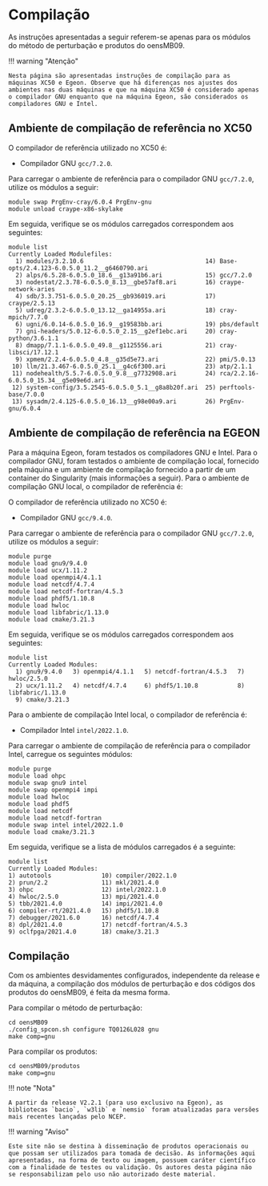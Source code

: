 # Compilação

As instruções apresentadas a seguir referem-se apenas para os módulos do método de perturbação e produtos do oensMB09.

!!! warning "Atenção"

    Nesta página são apresentadas instruções de compilação para as máquinas XC50 e Egeon. Observe que há diferenças nos ajustes dos ambientes nas duas máquinas e que na máquina XC50 é considerado apenas o compilador GNU enquanto que na máquina Egeon, são considerados os compiladores GNU e Intel.

## Ambiente de compilação de referência no XC50

O compilador de referência utilizado no XC50 é:

* Compilador GNU `gcc/7.2.0`.

Para carregar o ambiente de referência para o compilador GNU `gcc/7.2.0`, utilize os módulos a seguir:

```
module swap PrgEnv-cray/6.0.4 PrgEnv-gnu
module unload craype-x86-skylake
```

Em seguida, verifique se os módulos carregados correspondem aos seguintes:

```
module list
Currently Loaded Modulefiles:
  1) modules/3.2.10.6                                  14) Base-opts/2.4.123-6.0.5.0_11.2__g6460790.ari
  2) alps/6.5.28-6.0.5.0_18.6__g13a91b6.ari            15) gcc/7.2.0
  3) nodestat/2.3.78-6.0.5.0_8.13__gbe57af8.ari        16) craype-network-aries
  4) sdb/3.3.751-6.0.5.0_20.25__gb936019.ari           17) craype/2.5.13
  5) udreg/2.3.2-6.0.5.0_13.12__ga14955a.ari           18) cray-mpich/7.7.0
  6) ugni/6.0.14-6.0.5.0_16.9__g19583bb.ari            19) pbs/default
  7) gni-headers/5.0.12-6.0.5.0_2.15__g2ef1ebc.ari     20) cray-python/3.6.1.1
  8) dmapp/7.1.1-6.0.5.0_49.8__g1125556.ari            21) cray-libsci/17.12.1
  9) xpmem/2.2.4-6.0.5.0_4.8__g35d5e73.ari             22) pmi/5.0.13
 10) llm/21.3.467-6.0.5.0_25.1__g4c6f300.ari           23) atp/2.1.1
 11) nodehealth/5.5.7-6.0.5.0_9.8__g7732908.ari        24) rca/2.2.16-6.0.5.0_15.34__g5e09e6d.ari
 12) system-config/3.5.2545-6.0.5.0_5.1__g8a8b20f.ari  25) perftools-base/7.0.0
 13) sysadm/2.4.125-6.0.5.0_16.13__g98e00a9.ari        26) PrgEnv-gnu/6.0.4
```

## Ambiente de compilação de referência na EGEON

Para a máquina Egeon, foram testados os compiladores GNU e Intel. Para o compilador GNU, foram testados o ambiente de compilação local, fornecido pela máquina e um ambiente de compilação fornecido a partir de um container do Singularity (mais informações a seguir). Para o ambiente de compilação GNU local, o compilador de referência é:

O compilador de referência utilizado no XC50 é:

* Compilador GNU `gcc/9.4.0`.

Para carregar o ambiente de referência para o compilador GNU `gcc/7.2.0`, utilize os módulos a seguir:

```
module purge
module load gnu9/9.4.0
module load ucx/1.11.2
module load openmpi4/4.1.1
module load netcdf/4.7.4
module load netcdf-fortran/4.5.3
module load phdf5/1.10.8
module load hwloc
module load libfabric/1.13.0
module load cmake/3.21.3
```

Em seguida, verifique se os módulos carregados correspondem aos seguintes:

```
module list
Currently Loaded Modules:
  1) gnu9/9.4.0   3) openmpi4/4.1.1   5) netcdf-fortran/4.5.3   7) hwloc/2.5.0
  2) ucx/1.11.2   4) netcdf/4.7.4     6) phdf5/1.10.8           8) libfabric/1.13.0
  9) cmake/3.21.3
```

Para o ambiente de compilação Intel local, o compilador de referência é:

* Compilador Intel `intel/2022.1.0`.

Para carregar o ambiente de compilação de referência para o compilador Intel, carregue os seguintes módulos:

```
module purge
module load ohpc
module swap gnu9 intel
module swap openmpi4 impi
module load hwloc
module load phdf5
module load netcdf
module load netcdf-fortran
module swap intel intel/2022.1.0
module load cmake/3.21.3
```

Em seguida, verifique se a lista de módulos carregados é a seguinte:

```
module list
Currently Loaded Modules:
1) autotools              10) compiler/2022.1.0 
2) prun/2.2               11) mkl/2021.4.0
3) ohpc                   12) intel/2022.1.0
4) hwloc/2.5.0            13) mpi/2021.4.0
5) tbb/2021.4.0           14) impi/2021.4.0
6) compiler-rt/2021.4.0   15) phdf5/1.10.8
7) debugger/2021.6.0      16) netcdf/4.7.4
8) dpl/2021.4.0           17) netcdf-fortran/4.5.3
9) oclfpga/2021.4.0       18) cmake/3.21.3
```

## Compilação

Com os ambientes desvidamentes configurados, independente da release e da máquina, a compilação dos módulos de perturbação e dos códigos dos produtos do oensMB09, é feita da mesma forma.

Para compilar o método de perturbação:

```
cd oensMB09
./config_spcon.sh configure TQ0126L028 gnu
make comp=gnu
```

Para compilar os produtos:

```
cd oensMB09/produtos
make comp=gnu
```

!!! note "Nota"

    A partir da release V2.2.1 (para uso exclusivo na Egeon), as bibliotecas `bacio`, `w3lib` e `nemsio` foram atualizadas para versões mais recentes lançadas pelo NCEP.

!!! warning "Aviso"

    Este site não se destina à disseminação de produtos operacionais ou que possam ser utilizados para tomada de decisão. As informações aqui apresentadas, na forma de texto ou imagem, possuem caráter científico com a finalidade de testes ou validação. Os autores desta página não se responsabilizam pelo uso não autorizado deste material.
